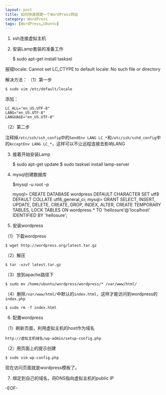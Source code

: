 ```yaml
---
layout: post
title: 如何快速搭建一个WordPress网站
category: WordPress
tags: [WordPress,Ubuntu]
---
```


1. ssh连接虚拟主机

2. 安装Lamp套装的准备工作


    $ sudo apt-get install tasksel

报错locale: Cannot set LC_CTYPE to default locale: No such file or directory 

解决方法：
（1）第一步

    $ sudo vim /etc/default/locale

添加：

    LC_ALL="en_US.UTF-8"
    LANG="en_US.UTF-8"
    LANGUAGE="en_US.UTF-8"

（2）第二步

注释掉`/etc/ssh/ssh_config`中的`SendEnv LANG LC_*`和`/etc/ssh/sshd_config`中的`AcceptEnv LANG LC_*`，这样可以不让远程连接去影响LANG

3. 接着开始安装Lamp


    $ sudo apt-get update
    $ sudo tasksel install lamp-server 

4. mysql创建数据库


    $mysql -u root -p


    mysql> CREATE DATABASE wordpress DEFAULT CHARACTER SET utf8 DEFAULT COLLATE utf8_general_ci;
    mysql> GRANT SELECT, INSERT, UPDATE, DELETE, CREATE, DROP, INDEX, ALTER, CREATE TEMPORARY TABLES, LOCK TABLES ON wordpress.* TO 'hellosure'@'localhost' IDENTIFIED BY 'hellosure';

5. 安装wordpress

（1）下载wordpress

    $ wget http://wordpress.org/latest.tar.gz

（2）解压

    $ tar -xzvf latest.tar.gz

（3）放到apache路径下

    $ sudo mv /home/ubuntu/wordpress/wordpress/* /var/www/html/

（4）删除`/var/www/html/`中默认的`index.html`，这样才能访问到wordpress的`index.php`

    $ sudo rm -f index.html

6. 配置wordpress

（1）刷新页面，利用虚拟主机的host作为域名

    http://虚拟主机域名/wp-admin/setup-config.php

（2）用页面上的提示创建

    $ sudo vim wp-config.php

现在访问页面就是wordpress模板了。

7. 绑定到自己的域名，将DNS指向虚拟主机的public IP

-EOF-
